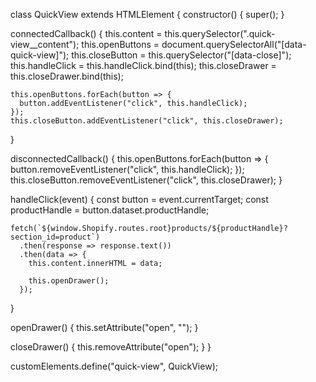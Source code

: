 class QuickView extends HTMLElement {
  constructor() {
    super();
  }

  connectedCallback() {
    this.content = this.querySelector(".quick-view__content");
    this.openButtons = document.querySelectorAll("[data-quick-view]");
    this.closeButton = this.querySelector("[data-close]");
    this.handleClick = this.handleClick.bind(this);
    this.closeDrawer = this.closeDrawer.bind(this);

    this.openButtons.forEach(button => {
      button.addEventListener("click", this.handleClick);
    });
    this.closeButton.addEventListener("click", this.closeDrawer);
  }

  disconnectedCallback() {
    this.openButtons.forEach(button => {
      button.removeEventListener("click", this.handleClick);
    });
    this.closeButton.removeEventListener("click", this.closeDrawer);
  }

  handleClick(event) {
    const button = event.currentTarget;
    const productHandle = button.dataset.productHandle;

    fetch(`${window.Shopify.routes.root}products/${productHandle}?section_id=product`)
      .then(response => response.text())
      .then(data => {
        this.content.innerHTML = data;

        this.openDrawer();
      });
  }

  openDrawer() {
    this.setAttribute("open", "");
  }

  closeDrawer() {
    this.removeAttribute("open");
  }
}

customElements.define("quick-view", QuickView);